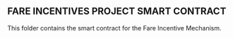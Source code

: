 ## FARE INCENTIVES PROJECT SMART CONTRACT

This folder contains the smart contract for the Fare Incentive Mechanism.
